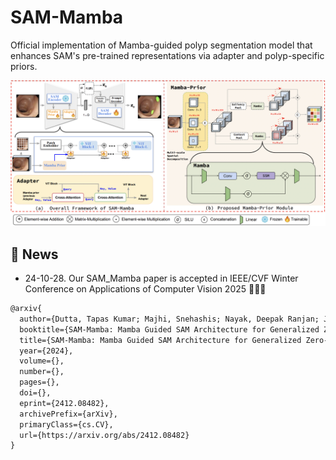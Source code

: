 # SAM-Mamba
Official implementation of Mamba-guided polyp segmentation model that enhances SAM's pre-trained representations via adapter and polyp-specific priors.

![alt text](assets/SAM_mamba.png)


## 🚨 News
- 24-10-28. Our SAM_Mamba paper is accepted in IEEE/CVF Winter Conference on Applications of Computer Vision 2025 🥳🥳🥳

```markdown
@arxiv{
  author={Dutta, Tapas Kumar; Majhi, Snehashis; Nayak, Deepak Ranjan; Jha, Debesh},
  booktitle={SAM-Mamba: Mamba Guided SAM Architecture for Generalized Zero-Shot Polyp Segmentation}, 
  title={SAM-Mamba: Mamba Guided SAM Architecture for Generalized Zero-Shot Polyp Segmentation}, 
  year={2024},
  volume={},
  number={},
  pages={},
  doi={},
  eprint={2412.08482},
  archivePrefix={arXiv},
  primaryClass={cs.CV},
  url={https://arxiv.org/abs/2412.08482}
}
